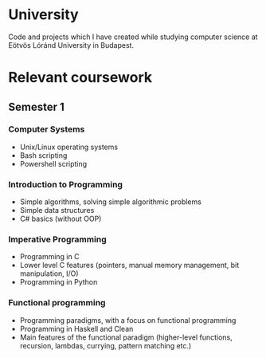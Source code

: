 # University
Code and projects which I have created while studying computer science at Eötvös Lóránd University in Budapest.
# Relevant coursework
## Semester 1
### Computer Systems
- Unix/Linux operating systems
- Bash scripting
- Powershell scripting
### Introduction to Programming
- Simple algorithms, solving simple algorithmic problems
- Simple data structures
- C# basics (without OOP)
### Imperative Programming
- Programming in C
- Lower level C features (pointers, manual memory management, bit manipulation, I/O)
- Programming in Python
### Functional programming
- Programming paradigms, with a focus on functional programming
- Programming in Haskell and Clean
- Main features of the functional paradigm (higher-level functions, recursion, lambdas, currying, pattern matching etc.)
